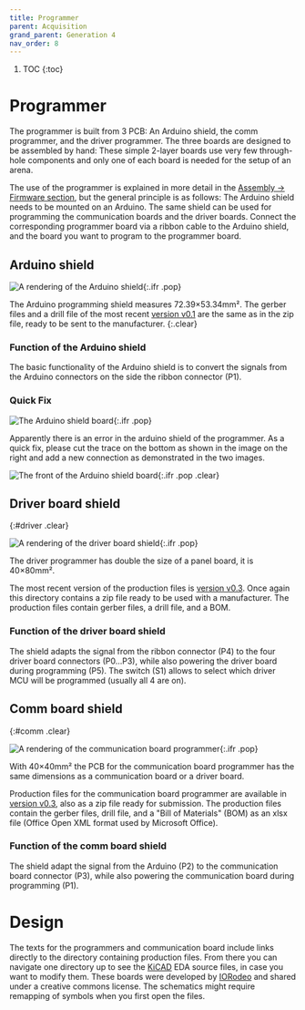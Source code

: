 ```yaml
---
title: Programmer
parent: Acquisition
grand_parent: Generation 4
nav_order: 8
---
```


1. TOC
{:toc}

# Programmer

The programmer is built from 3 PCB: An Arduino shield, the comm programmer, and the driver programmer. The three boards are designed to be assembled by hand: These simple 2-layer boards use very few through-hole components and only one of each board is needed for the setup of an arena.

The use of the programmer is explained in more detail in the [Assembly → Firmware section](index.md), but the general principle is as follows: The Arduino shield needs to be mounted on an Arduino. The same shield can be used for programming the communication boards and the driver boards. Connect the corresponding programmer board via a ribbon cable to the Arduino shield, and the board you want to program to the programmer board.

## Arduino shield

![A rendering of the Arduino shield](assets/arduino-shield_front_render.jpg "A rendering of the Arduino shield"){:.ifr .pop}

The Arduino programming shield measures 72.39×53.34mm². The gerber files and a drill file of the most recent [version v0.1](https://github.com/floesche/panels_g4_hardware/tree/master/atmega328/four_panel/20mm_matrix/ver3/programmer/prog_shield/gerber_v0p1) are the same as in the zip file, ready to be sent to the manufacturer.
{:.clear}

### Function of the Arduino shield

The basic functionality of the Arduino shield is to convert the signals from the Arduino connectors on the side the ribbon connector (P1).

### Quick Fix

![The Arduino shield board](assets/arduino-shield_back_photo.jpg "The Arduino shield board"){:.ifr .pop}

Apparently there is an error in the arduino shield of the programmer. As a quick fix, please cut the trace on the bottom as shown in the image on the right and add a new connection as demonstrated in the two images.

![The front of the Arduino shield board](assets/arduino-shield_front_photo.jpg "The front of the Arduino shield board"){:.ifr .pop .clear}

## Driver board shield
{:#driver .clear}

![A rendering of the driver board shield](assets/driver-shield_front_render.jpg "A rendering of the driver board shield"){:.ifr .pop}

The driver programmer has double the size of a panel board, it is 40×80mm².

The most recent version of the production files is [version v0.3](https://github.com/floesche/panels_g4_hardware/tree/master/atmega328/four_panel/20mm_matrix/ver3/programmer/driver_programmer/gerber_v0p3). Once again this directory contains a zip file ready to be used with a manufacturer. The production files contain gerber files, a drill file, and a BOM.

### Function of the driver board shield

The shield adapts the signal from the ribbon connector (P4) to the four driver board connectors (P0…P3), while also powering the driver board during programming (P5). The switch (S1) allows to select which driver MCU will be programmed (usually all 4 are on).

## Comm board shield
{:#comm .clear}

![A rendering of the communication board programmer](assets/comm-shield_front_render.jpg "A rendering of the communication board programmer"){:.ifr .pop}

With 40×40mm² the PCB for the communication board programmer has the same dimensions as a communication board or a driver board.
  
Production files for the communication board programmer are available in [version v0.3](https://github.com/floesche/panels_g4_hardware/tree/master/atmega328/four_panel/20mm_matrix/ver3/programmer/comm_programmer/gerber_v0p3), also as a zip file ready for submission. The production files contain the gerber files, drill file, and a "Bill of Materials" (BOM) as an xlsx file (Office Open XML format used by Microsoft Office).

### Function of the comm board shield

The shield adapt the signal from the Arduino (P2) to the communication board connector (P3), while also powering the communication board during programming (P1).

# Design

The texts for the programmers and communication board include links directly to the directory containing production files. From there you can navigate one directory up to see the [KiCAD](https://kicad-pcb.org/) EDA source files, in case you want to modify them. These boards were developed by [IORodeo](https://iorodeo.com) and shared under a creative commons license. The schematics might require remapping of symbols when you first open the files.
